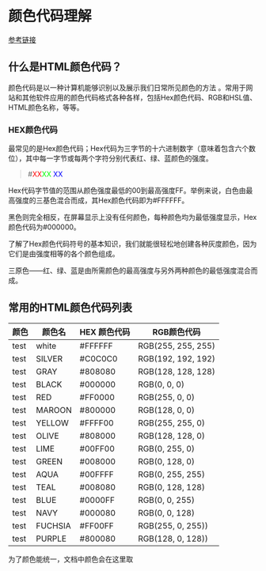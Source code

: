 # 颜色代码理解

[参考链接](http://htmlcolorcodes.com/zh/)


## 什么是HTML颜色代码？

颜色代码是以一种计算机能够识别以及展示我们日常所见颜色的方法 。常用于网站和其他软件应用的颜色代码格式各种各样，包括Hex颜色代码、RGB和HSL值、HTML颜色名称，等等。

### HEX颜色代码

最常见的是Hex颜色代码；Hex代码为三字节的十六进制数字（意味着包含六个数位），其中每一字节或每两个字符分别代表红、绿、蓝颜色的强度。

> #<font color=#FF0000>XX</font><font color=#00FF00>XX</font> <font color=#0000FF>XX</font>

Hex代码字节值的范围从颜色强度最低的00到最高强度FF。举例来说，白色由最高强度的三基色混合而成，其Hex颜色代码即为#FFFFFF。

黑色则完全相反，在屏幕显示上没有任何颜色，每种颜色均为最低强度显示，Hex颜色代码为#000000。

了解了Hex颜色代码符号的基本知识，我们就能很轻松地创建各种灰度颜色，因为它们是由强度相等的各个颜色组成。

三原色――红、绿、蓝是由所需颜色的最高强度与另外两种颜色的最低强度混合而成。

## 常用的HTML颜色代码列表

颜色|颜色名|HEX 颜色代码|RGB颜色代码
---|---|---|---
<font bgcolor=#FFFFFF>test</font>|white |#FFFFFF    |RGB(255, 255, 255)
<font bgcolor=#C0C0C0>test</font>|SILVER	|#C0C0C0	|RGB(192, 192, 192)
<font bgcolor=#808080>test</font>|GRAY	|#808080	|RGB(128, 128, 128)
<font bgcolor=#000000>test</font>|BLACK	|#000000	|RGB(0, 0, 0)
<font bgcolor=#FF0000>test</font>|RED	|#FF0000	|RGB(255, 0, 0)
<font bgcolor=#800000>test</font>|MAROON	|#800000	|RGB(128, 0, 0)
<font bgcolor=YELLOW>test</font>|YELLOW	|#FFFF00	|RGB(255, 255, 0)
<font bgcolor=#808000>test</font>|OLIVE	|#808000	|RGB(128, 128, 0)
<font bgcolor=#00FF00>test</font>|LIME	|#00FF00	|RGB(0, 255, 0)
<font bgcolor=#008000>test</font>|GREEN	|#008000	|RGB(0, 128, 0)
<font bgcolor=#00FFFF>test</font>|AQUA	|#00FFFF	|RGB(0, 255, 255)
<font bgcolor=#008080>test</font>|TEAL	|#008080	|RGB(0, 128, 128)
<font bgcolor=#0000FF>test</font>|BLUE	|#0000FF	|RGB(0, 0, 255)
<font bgcolor=#000080>test</font>|NAVY	|#000080	|RGB(0, 0, 128)
<font bgcolor=#FF00FF>test</font>|FUCHSIA	|#FF00FF	|RGB(255, 0, 255))
<font bgcolor=#800080>test</font>|PURPLE	|#800080	|RGB(128, 0, 128))


为了颜色能统一，文档中颜色会在这里取